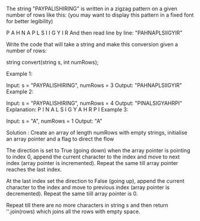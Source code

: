The string "PAYPALISHIRING" is written in a zigzag pattern on a given number of rows like this: (you may want to display this pattern in a fixed font for better legibility)

P   A   H   N
A P L S I I G
Y   I   R
And then read line by line: "PAHNAPLSIIGYIR"

Write the code that will take a string and make this conversion given a number of rows:

string convert(string s, int numRows);
 

Example 1:

Input: s = "PAYPALISHIRING", numRows = 3
Output: "PAHNAPLSIIGYIR"
Example 2:

Input: s = "PAYPALISHIRING", numRows = 4
Output: "PINALSIGYAHRPI"
Explanation:
P     I    N
A   L S  I G
Y A   H R
P     I
Example 3:

Input: s = "A", numRows = 1
Output: "A"


Solution :
Create an array of length numRows with empty strings, initialise an array pointer and a flag to direct the flow 

The direction is set to True (going down) when the array pointer is pointing to index 0, append the current character to the index and move to next index (array pointer is incremented). Repeat the same till array pointer reaches the last index. 

At the last index set the direction to False (going up), append the current character to the index and move to previous index (array pointer is decremented). Repeat the same tiill array pointer is 0.

Repeat till there are no more characters in string s and then return ''.join(rows) which joins all the rows with empty space.